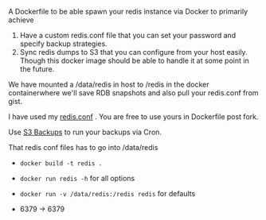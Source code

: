 A Dockerfile to be able spawn your redis instance via Docker
to primarily achieve

1. Have a custom redis.conf file that you can set your password and specify backup strategies.
2. Sync redis dumps to S3 that you can configure from your host easily. Though this docker image should be able to handle it at some point in the future.

We have mounted a /data/redis in host to /redis in the docker containerwhere we'll save RDB snapshots and also pull your redis.conf from gist.

I have used my [redis.conf](https://gist.github.com/cggaurav/6911298/raw/327b159a98212fb8aa81f09e9eb7e7f3867642a5/redis.conf) . You are free
to use yours in Dockerfile post fork.

Use [S3 Backups](http://s3-backups.readthedocs.org/en/latest/) to run your backups via Cron.

That redis conf files has to go into /data/redis

* `docker build -t redis .`
* `docker run redis -h` for all options
* `docker run -v /data/redis:/redis redis` for defaults

* 6379 -> 6379
